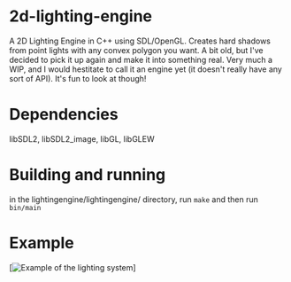 # 2d-lighting-engine

A 2D Lighting Engine in C++ using SDL/OpenGL. Creates hard shadows from point lights with any convex polygon you want. A bit old, but I've decided to pick it up again and make it into something real. Very much a WIP, and I would hestitate to call it an engine yet (it doesn't really have any sort of API). It's fun to look at though!

# Dependencies
libSDL2, libSDL2_image, libGL, libGLEW

# Building and running
in the lightingengine/lightingengine/ directory, run `make` and then run `bin/main`

# Example
[![Example of the lighting system](http://i.imgur.com/yt66LX3.png)]
